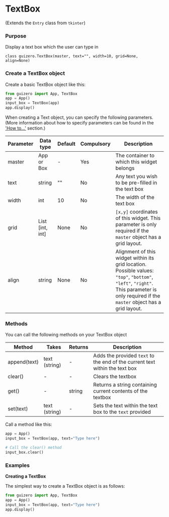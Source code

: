 # TextBox

(Extends the `Entry` class from `tkinter`)

### Purpose
Display a text box which the user can type in

```
class guizero.TextBox(master, text="", width=10, grid=None, align=None)
```

### Create a TextBox object

Create a basic TextBox object like this:

```python
from guizero import App, TextBox
app = App()
input_box = TextBox(app)
app.display()
```


When creating a Text object, you can specify the following parameters. (More information about how to specify parameters can be found in the ['How to...'](./howto/) section.)

| Parameter | Data type | Default | Compulsory | Description                         |
| --------- | --------- | ------- | ---------- | -------------------------|
| master    | App or Box   | - | Yes       | The container to which this widget belongs
| text   | string    | ""  | No         | Any text you wish to be pre-filled in the text box |
| width   | int    | 10     | No         | The width of the text box|
| grid   | List [int, int]   | None     | No         | `[x,y]` coordinates of this widget. This parameter is only required if the `master` object has a grid layout. |
| align   | string     | None     | No         | Alignment of this widget within its grid location. Possible values: `"top"`, `"bottom"`, `"left"`, `"right"`. This parameter is only required if the `master` object has a grid layout.  |


### Methods

You can call the following methods on your TextBox object

| Method        | Takes     | Returns    | Description                |
| ------------- | ------------- | ---------- | -------------------------- |
| append(text)  | text (string) | -          | Adds the provided `text` to the end of the current text within the text box |
| clear()   | -             | -          | Clears the textbox            |
| get() | - | string |  Returns a string containing current contents of the textbox |
| set(text) | text (string) | - |  Sets the text within the text box to the `text` provided |

Call a method like this:

```python
app = App()
input_box = TextBox(app, text="Type here")

# Call the clear() method
input_box.clear()  
```

### Examples

**Creating a TextBox**

The simplest way to create a TextBox  object is as follows:

```python
from guizero import App, TextBox
app = App()
input_box = TextBox(app, text="Type here")
app.display()
```
